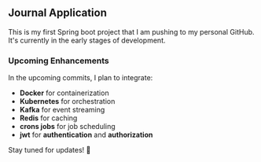 ## Journal Application

This is my first Spring boot project that I am pushing to my personal GitHub.  
It's currently in the early stages of development.  

### Upcoming Enhancements  
In the upcoming commits, I plan to integrate:  
- **Docker** for containerization  
- **Kubernetes** for orchestration  
- **Kafka** for event streaming  
- **Redis** for caching
- **crons jobs** for job scheduling
- **jwt** for **authentication** and **authorization**  

Stay tuned for updates! 🚀  
